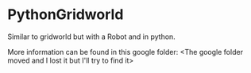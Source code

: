 # PythonGridworld
Similar to gridworld but with a Robot and in python.

More information can be found in this google folder:
<The google folder moved and I lost it but I'll try to find it>

